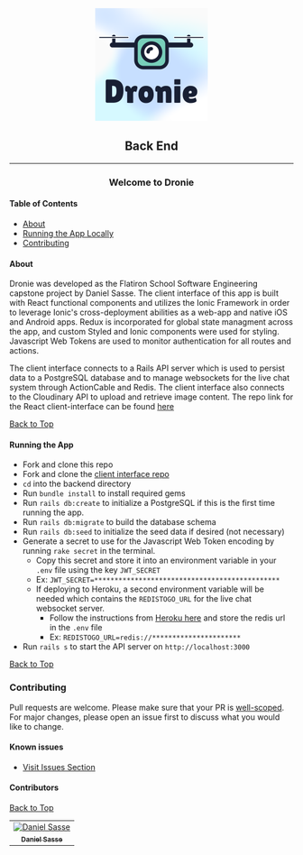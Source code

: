 <!-- <h1 style="text-align: center"> Dronie </h1> -->
<p align="center">
<img 
  src="./dronieIconWithLightBackground.png"
  alt="Dronie Logo" 
>
</p>
<h2 style="text-align: center"> Back End </h2>

---  

<h3 style="text-align: center"> Welcome to Dronie </h3>


#### Table of Contents 
* [About](#about)
* [Running the App Locally](#running-the-app)
* [Contributing](#contributing)

#### About

Dronie was developed as the Flatiron School Software Engineering capstone project by Daniel Sasse. The client interface of this app is built with React functional components and utilizes the Ionic Framework in order to leverage Ionic's cross-deployment abilities as a web-app and native iOS and Android apps. Redux is incorporated for global state managment across the app, and custom Styled and Ionic components were used for styling. Javascript Web Tokens are used to monitor authentication for all routes and actions.

The client interface connects to a Rails API server which is used to persist data to a PostgreSQL database and to manage websockets for the live chat system through ActionCable and Redis. The client interface also connects to the Cloudinary API to upload and retrieve image content. The repo link for the React client-interface can be found [here]("https://github.com/dsasse07/dronie-frontend")

[Back to Top](#table-of-contents)

#### Running the App


* Fork and clone this repo
* Fork and clone the [client interface repo](https://github.com/dsasse07/dronie-frontend)  
* `cd` into the backend directory
* Run `bundle install` to install required gems
* Run `rails db:create` to initialize a PostgreSQL if this is the first time running the app.
* Run `rails db:migrate` to build the database schema
* Run `rails db:seed` to initialize the seed data if desired (not necessary)
* Generate a secret to use for the Javascript Web Token encoding by running `rake secret` in the terminal.
  * Copy this secret and store it into an environment variable in your `.env` file using the key `JWT_SECRET`
  * Ex: `JWT_SECRET=**********************************************`
  * If deploying to Heroku, a second environment variable will be needed which contains the `REDISTOGO_URL` for the live chat websocket server.
    * Follow the instructions from [Heroku here](https://blog.heroku.com/real_time_rails_implementing_websockets_in_rails_5_with_action_cable#what-are-websockets) and store the redis url in the `.env` file
    * Ex: `REDISTOGO_URL=redis://**********************`
* Run `rails s` to start the API server on `http://localhost:3000`

[Back to Top](#table-of-contents)

### Contributing
Pull requests are welcome. Please make sure that your PR is <a href="https://www.netlify.com/blog/2020/03/31/how-to-scope-down-prs/">well-scoped</a>. For major changes, please open an issue first to discuss what you would like to change.

#### Known issues
* <a href="https://github.com/dsasse07/dronie-backend/issues">Visit Issues Section</a> 

#### Contributors
<table>
  <tr>
    <td align="center"><a href="https://github.com/dsasse07"><img src="https://avatars1.githubusercontent.com/u/72173601?s=400&u=57e4654c70d63d16bc5b84e2878d97f770672715&v=4" width="200px;" alt="Daniel Sasse"/><br /><sub><b>Daniel Sasse</b></sub></a><br />
    </tr>

[Back to Top](#table-of-contents)